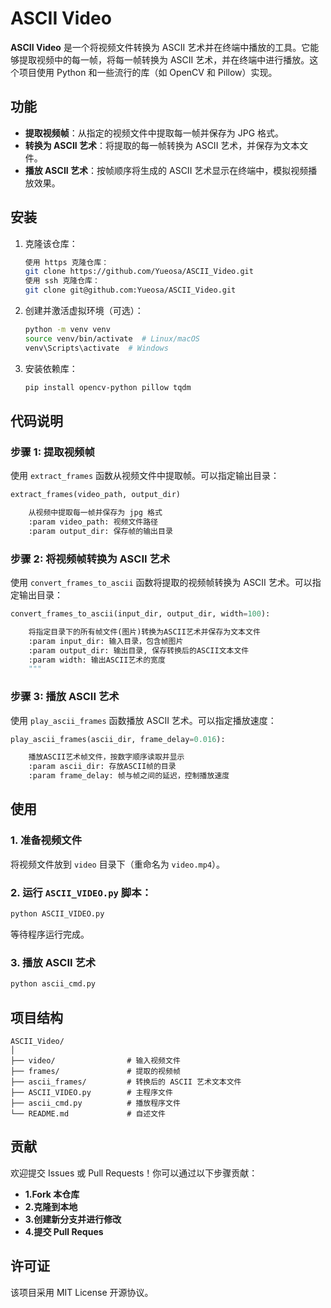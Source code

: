 # ASCII Video

**ASCII Video** 是一个将视频文件转换为 ASCII 艺术并在终端中播放的工具。它能够提取视频中的每一帧，将每一帧转换为 ASCII 艺术，并在终端中进行播放。这个项目使用 Python 和一些流行的库（如 OpenCV 和 Pillow）实现。

## 功能

- **提取视频帧**：从指定的视频文件中提取每一帧并保存为 JPG 格式。
- **转换为 ASCII 艺术**：将提取的每一帧转换为 ASCII 艺术，并保存为文本文件。
- **播放 ASCII 艺术**：按帧顺序将生成的 ASCII 艺术显示在终端中，模拟视频播放效果。

## 安装

1. 克隆该仓库：

    ```bash
    使用 https 克隆仓库：
    git clone https://github.com/Yueosa/ASCII_Video.git
    使用 ssh 克隆仓库：
    git clone git@github.com:Yueosa/ASCII_Video.git
    ```

2. 创建并激活虚拟环境（可选）：

    ```bash
    python -m venv venv
    source venv/bin/activate  # Linux/macOS
    venv\Scripts\activate  # Windows
    ```

3. 安装依赖库：

    ```bash
    pip install opencv-python pillow tqdm
    ```

## 代码说明

### 步骤 1: 提取视频帧

使用 `extract_frames` 函数从视频文件中提取帧。可以指定输出目录：

```python
extract_frames(video_path, output_dir)

    从视频中提取每一帧并保存为 jpg 格式
    :param video_path: 视频文件路径
    :param output_dir: 保存帧的输出目录
```

### 步骤 2: 将视频帧转换为 ASCII 艺术
使用 `convert_frames_to_ascii` 函数将提取的视频帧转换为 ASCII 艺术。可以指定输出目录：

```python
convert_frames_to_ascii(input_dir, output_dir, width=100):

    将指定目录下的所有帧文件(图片)转换为ASCII艺术并保存为文本文件
    :param input_dir: 输入目录，包含帧图片
    :param output_dir: 输出目录, 保存转换后的ASCII文本文件
    :param width: 输出ASCII艺术的宽度
    """
```

### 步骤 3: 播放 ASCII 艺术
使用 `play_ascii_frames` 函数播放 ASCII 艺术。可以指定播放速度：

```python
play_ascii_frames(ascii_dir, frame_delay=0.016):

    播放ASCII艺术帧文件，按数字顺序读取并显示
    :param ascii_dir: 存放ASCII帧的目录
    :param frame_delay: 帧与帧之间的延迟，控制播放速度
```

## 使用
### 1. 准备视频文件

将视频文件放到 `video` 目录下（重命名为 `video.mp4`）。
### 2. 运行 `ASCII_VIDEO.py` 脚本：
```bash
python ASCII_VIDEO.py
```
等待程序运行完成。

### 3. 播放 ASCII 艺术
```bash
python ascii_cmd.py
```

## 项目结构

```
ASCII_Video/
│
├── video/                # 输入视频文件
├── frames/               # 提取的视频帧
├── ascii_frames/         # 转换后的 ASCII 艺术文本文件
├── ASCII_VIDEO.py        # 主程序文件
├── ascii_cmd.py          # 播放程序文件
└── README.md             # 自述文件
```

## 贡献
欢迎提交 Issues 或 Pull Requests！你可以通过以下步骤贡献：

- **1.Fork 本仓库**
- **2.克隆到本地**
- **3.创建新分支并进行修改**
- **4.提交 Pull Reques**

## 许可证
该项目采用 MIT License 开源协议。
